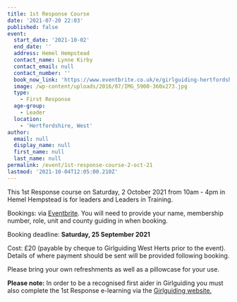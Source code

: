 ```yaml
---
title: 1st Response Course
date: '2021-07-20 22:03'
published: false
event:
  start_date: '2021-10-02'
  end_date: ''
  address: Hemel Hempstead
  contact_name: Lynne Kirby
  contact_email: null
  contact_number: ''
  book_now_link: 'https://www.eventbrite.co.uk/e/girlguiding-hertfordshire-1st-response-course-tickets-163756196191'
  image: /wp-content/uploads/2016/07/IMG_5900-360x273.jpg
  type:
    - First Response
  age-group:
    - Leader
  location:
    - 'Hertfordshire, West'
author:
  email: null
  display_name: null
  first_name: null
  last_name: null
permalink: /event/1st-response-course-2-oct-21
lastmod: '2021-10-04T12:05:00.210Z'
---
```

This 1st Response course on Saturday, 2 October 2021 from 10am - 4pm in Hemel Hempstead is for leaders and Leaders in Training.

Bookings: via [Eventbrite](https://www.eventbrite.co.uk/e/girlguiding-hertfordshire-1st-response-course-tickets-163756196191).  You will need to provide your name, membership number, role, unit and county guiding in when booking.  

Booking deadline: **Saturday, 25 September 2021**

Cost: £20 (payable by cheque to Girlguiding West Herts prior to the event).  Details of where payment should be sent will be provided following booking.

Please bring your own refreshments as well as a pillowcase for your use.

**Please note:**  In order to be a recognised first aider in Girlguiding you must also complete the 1st Response e-learning via the [Girlguiding website.](https://training.girlguiding.org.uk/first-response/?_ga=2.243395270.2123503171.1626684443-707145301.1620647744#/menu/5f1ec172e2dbde2f11ab1d0d)
